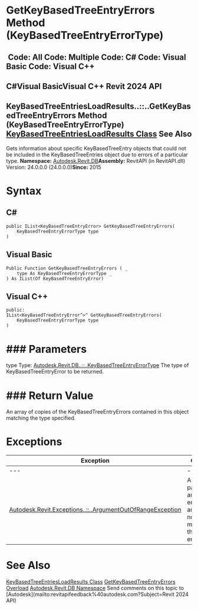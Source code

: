 # GetKeyBasedTreeEntryErrors Method (KeyBasedTreeEntryErrorType)

﻿
 Code: All Code: Multiple Code: C# Code: Visual Basic Code: Visual C++   
---  
C#Visual BasicVisual C++
Revit 2024 API  
---  
KeyBasedTreeEntriesLoadResults..::..GetKeyBasedTreeEntryErrors Method (KeyBasedTreeEntryErrorType)  
[KeyBasedTreeEntriesLoadResults Class](f5208754-8b50-cfff-f2ca-f31a0645fbd5.md "KeyBasedTreeEntriesLoadResults Class") See Also  
---  
Gets information about specific KeyBasedTreeEntry objects that could not be included in the KeyBasedTreeEntries object due to errors of a particular type. 
**Namespace:** [Autodesk.Revit.DB](87546ba7-461b-c646-cbb1-2cb8f5bff8b2.md "Autodesk.Revit.DB Namespace")**Assembly:** RevitAPI (in RevitAPI.dll) Version: 24.0.0.0 (24.0.0.0)**Since:** 2015 
# Syntax
C#  
---  
```text
public IList<KeyBasedTreeEntryError> GetKeyBasedTreeEntryErrors(
	KeyBasedTreeEntryErrorType type
)
```
  
Visual Basic  
---  
```text
Public Function GetKeyBasedTreeEntryErrors ( _
	type As KeyBasedTreeEntryErrorType _
) As IList(Of KeyBasedTreeEntryError)
```
  
Visual C++  
---  
```text
public:
IList<KeyBasedTreeEntryError^>^ GetKeyBasedTreeEntryErrors(
	KeyBasedTreeEntryErrorType type
)
```
  
# ### Parameters
type
    Type: [Autodesk.Revit.DB..::..KeyBasedTreeEntryErrorType](92f21b30-036d-9fa8-0662-b5d0e7c474de.md "KeyBasedTreeEntryErrorType Enumeration") The type of KeyBasedTreeEntryError to be returned. 
# ### Return Value
An array of copies of the KeyBasedTreeEntryErrors contained in this object matching the type specified. 
# Exceptions
| Exception | Condition |
| --- | --- |
| --- | --- |
| [Autodesk.Revit.Exceptions..::..ArgumentOutOfRangeException](60f148c9-ece0-a6bb-4e12-bb4a9c8c8a24.md "ArgumentOutOfRangeException Class") | A value passed for an enumeration argument is not a member of that enumeration |

# See Also
[KeyBasedTreeEntriesLoadResults Class](f5208754-8b50-cfff-f2ca-f31a0645fbd5.md "KeyBasedTreeEntriesLoadResults Class")
[GetKeyBasedTreeEntryErrors Overload](bfcf06c1-1d6b-072a-c458-3dc7031379ce.md "GetKeyBasedTreeEntryErrors Method")
[Autodesk.Revit.DB Namespace](87546ba7-461b-c646-cbb1-2cb8f5bff8b2.md "Autodesk.Revit.DB Namespace")
Send comments on this topic to [Autodesk](mailto:revitapifeedback%40autodesk.com?Subject=Revit 2024 API)